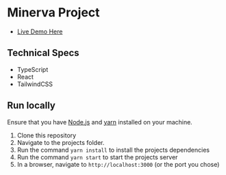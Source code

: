 # Minerva Project
 - [Live Demo Here](https://imaginative-halva-f5f1c5.netlify.app/)


## Technical Specs
- TypeScript 
- React 
- TailwindCSS


## Run locally
Ensure that you have [Node.js](https://nodejs.org/) and [yarn](https://yarnpkg.com/getting-started/install) installed on your machine. 
1. Clone this repository
2. Navigate to the projects folder.
3. Run the command `yarn install` to install the projects dependencies 
4. Run the command `yarn start` to start the projects server
5. In a browser, navigate to `http://localhost:3000` (or the port you chose)
